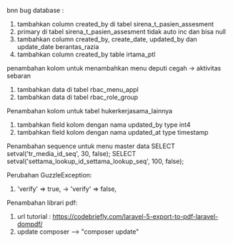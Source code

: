 bnn
bug database :
1. tambahkan column created_by di tabel sirena_t_pasien_assesment
2. primary di tabel sirena_t_pasien_assesment tidak auto inc dan bisa null
3. tambahkan column created_by, create_date, updated_by dan update_date berantas_razia
4. tambahkan column created_by table irtama_ptl


penambahan kolom untuk menambahkan menu deputi cegah -> aktivitas sebaran
1. tambahkan data di tabel rbac_menu_appl
2. tambahkan data di tabel rbac_role_group


Penambahan kolom untuk tabel hukerkerjasama_lainnya
1. tambahkan field kolom dengan nama updated_by type int4
2. tambahkan field kolom dengan nama updated_at type timestamp

Penambahan sequence untuk menu master data
SELECT setval('tr_media_id_seq', 30, false);
SELECT setval('settama_lookup_id_settama_lookup_seq', 100, false);

Perubahan GuzzleException:
1. 'verify'          => true, -> 'verify'          => false,

Penambahan librari pdf:
1. url tutorial : https://codebriefly.com/laravel-5-export-to-pdf-laravel-dompdf/
2. update composer --> "composer update"
